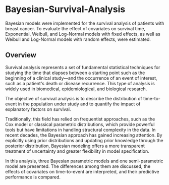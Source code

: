 # Bayesian-Survival-Analysis
Bayesian models were implemented for the survival analysis of patients with breast cancer. To evaluate the effect of covariates on survival time, Exponential, Weibull, and Log-Normal models with fixed effects, as well as Weibull and Log-Normal models with random effects, were estimated.

## Overview

Survival analysis represents a set of fundamental statistical techniques for studying the time that elapses between a starting point such as the beginning of a clinical study—and the occurrence of an event of interest, such as a patient's death or disease recurrence. This type of analysis is widely used in biomedical, epidemiological, and biological research.

The objective of survival analysis is to describe the distribution of time-to-event in the population under study and to quantify the impact of explanatory factors on survival.

Traditionally, this field has relied on frequentist approaches, such as the Cox model or classical parametric distributions, which provide powerful tools but have limitations in handling structural complexity in the data. In recent decades, the Bayesian approach has gained increasing attention. By explicitly using prior distributions and updating prior knowledge through the posterior distribution, Bayesian modeling offers a more transparent treatment of uncertainty and greater flexibility in model specification.

In this analysis, three Bayesian parametric models and one semi-parametric model are presented. The differences among them are discussed, the effects of covariates on time-to-event are interpreted, and their predictive performance is compared.
